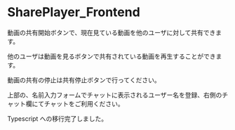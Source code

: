 # SharePlayer_Frontend

動画の共有開始ボタンで、現在見ている動画を他のユーザに対して共有できます。

他のユーザは動画を見るボタンで共有されている動画を再生することができます。

動画の共有の停止は共有停止ボタンで行ってください。

上部の、名前入力フォームでチャットに表示されるユーザー名を登録、右側のチャット欄にてチャットをご利用ください。

Typescript への移行完了しました。
